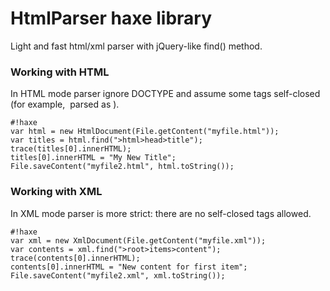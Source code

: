 # HtmlParser haxe library #

Light and fast html/xml parser with jQuery-like find() method.

### Working with HTML ###
In HTML mode parser ignore DOCTYPE and assume some tags self-closed (for example, <img> parsed as <img />).
```
#!haxe
var html = new HtmlDocument(File.getContent("myfile.html"));
var titles = html.find(">html>head>title");
trace(titles[0].innerHTML);
titles[0].innerHTML = "My New Title";
File.saveContent("myfile2.html", html.toString());
```

### Working with XML ###
In XML mode parser is more strict: there are no self-closed tags allowed.
```
#!haxe
var xml = new XmlDocument(File.getContent("myfile.xml"));
var contents = xml.find(">root>items>content");
trace(contents[0].innerHTML);
contents[0].innerHTML = "New content for first item";
File.saveContent("myfile2.xml", xml.toString());
```